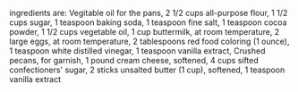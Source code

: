 ingredients are:
Vegitable oil for the pans,
2 1/2 cups all-purpose flour,
1 1/2 cups sugar,
1 teaspoon baking soda,
1 teaspoon fine salt,
1 teaspoon cocoa powder,
1 1/2 cups vegetable oil,
1 cup buttermilk, at room temperature,
2 large eggs, at room temperature,
2 tablespoons red food coloring (1 ounce),
1 teaspoon white distilled vinegar,
1 teaspoon vanilla extract,
Crushed pecans, for garnish,
1 pound cream cheese, softened,
4 cups sifted confectioners' sugar,
2 sticks unsalted butter (1 cup), softened,
1 teaspoon vanilla extract
